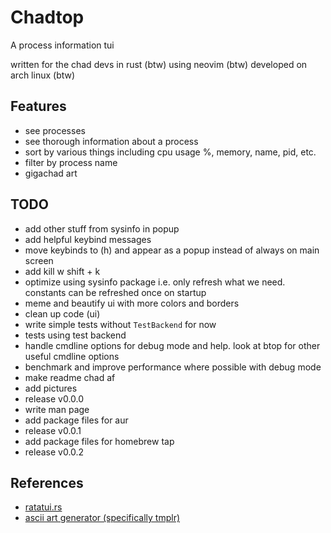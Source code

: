 # Chadtop
A process information tui

written for the chad devs in rust (btw) using neovim (btw) developed on arch linux (btw)

<!-- put images here -->
<!-- meme and put disclaimer that i am meming hella -->

## Features
- see processes
- see thorough information about a process
- sort by various things including cpu usage %, memory, name, pid, etc.
- filter by process name
- gigachad art

## TODO
- add other stuff from sysinfo in popup
- add helpful keybind messages
- move keybinds to (h) and appear as a popup instead of always on main screen
- add kill w shift + k
- optimize using sysinfo package i.e. only refresh what we need. constants can be refreshed once on startup
- meme and beautify ui with more colors and borders
- clean up code (ui)
- write simple tests without `TestBackend` for now
- tests using test backend
- handle cmdline options for debug mode and help. look at btop for other useful cmdline options
- benchmark and improve performance where possible with debug mode
- make readme chad af
- add pictures
- release v0.0.0
- write man page
- add package files for aur
- release v0.0.1
- add package files for homebrew tap
- release v0.0.2

## References
- [ratatui.rs](https://ratatui.rs/)
- [ascii art generator (specifically tmplr)](https://patorjk.com/software/taag/)
